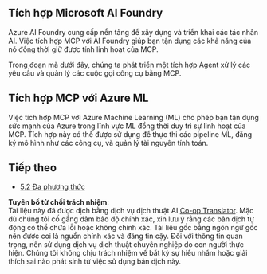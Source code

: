 <!--
CO_OP_TRANSLATOR_METADATA:
{
  "original_hash": "33daea2e41ef7635cf13c41d6a3ea773",
  "translation_date": "2025-06-13T00:30:02+00:00",
  "source_file": "05-AdvancedTopics/mcp-integration/README.md",
  "language_code": "vi"
}
-->
## Tích hợp Microsoft AI Foundry

Azure AI Foundry cung cấp nền tảng để xây dựng và triển khai các tác nhân AI. Việc tích hợp MCP với AI Foundry giúp bạn tận dụng các khả năng của nó đồng thời giữ được tính linh hoạt của MCP.

Trong đoạn mã dưới đây, chúng ta phát triển một tích hợp Agent xử lý các yêu cầu và quản lý các cuộc gọi công cụ bằng MCP.

## Tích hợp MCP với Azure ML

Việc tích hợp MCP với Azure Machine Learning (ML) cho phép bạn tận dụng sức mạnh của Azure trong lĩnh vực ML đồng thời duy trì sự linh hoạt của MCP. Tích hợp này có thể được sử dụng để thực thi các pipeline ML, đăng ký mô hình như các công cụ, và quản lý tài nguyên tính toán.

## Tiếp theo

- [5.2 Đa phương thức](../mcp-multi-modality/README.md)

**Tuyên bố từ chối trách nhiệm**:  
Tài liệu này đã được dịch bằng dịch vụ dịch thuật AI [Co-op Translator](https://github.com/Azure/co-op-translator). Mặc dù chúng tôi cố gắng đảm bảo độ chính xác, xin lưu ý rằng các bản dịch tự động có thể chứa lỗi hoặc không chính xác. Tài liệu gốc bằng ngôn ngữ gốc nên được coi là nguồn chính xác và đáng tin cậy. Đối với thông tin quan trọng, nên sử dụng dịch vụ dịch thuật chuyên nghiệp do con người thực hiện. Chúng tôi không chịu trách nhiệm về bất kỳ sự hiểu nhầm hoặc giải thích sai nào phát sinh từ việc sử dụng bản dịch này.